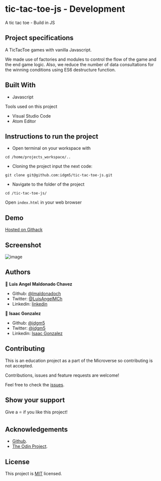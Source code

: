# tic-tac-toe-js - Development
A tic tac toe - Build in JS

## Project specifications
A TicTacToe games with vanilla Javascript.

We made use of factories and modules to control the flow of the game and the end game logic. Also, we reduce the number of data consultations for the winning conditions using ES6 destructure function.

## Built With

* Javascript

Tools used on this project

- Visual Studio Code
- Atom Editor


## Instructions to run the project

+ Open terminal on your workspace with
```
cd /home/projects_workspace/..
```
+ Cloning the project input the next code:
```
git clone git@github.com:idgm5/tic-tac-toe-js.git
```
+ Navigate to the folder of the project
```
cd /tic-tac-toe-js/
```
Open `index.html` in your web browser

## Demo

[Hosted on Githack ](https://rawcdn.githack.com/idgm5/tic-tac-toe-js/9e42a93790285e11e085635651aa2e6c01e46ada/index.html)

## Screenshot

![image](https://i.imgur.com/G92Hebf.png)

## Authors

👤 **Luis Angel Maldonado Chavez**
- Github: [@lmaldonadoch](https://github.com/lmaldonadoch)
- Twitter: [@LuisAngelMCh](https://twitter.com/LuisAngelMCh)
- Linkedin: [linkedin](https://www.linkedin.com/in/lmaldonadoch)

👤 **Isaac Gonzalez**

- Github: [@idgm5](https://github.com/idgm5)
- Twitter: [@idgm5](https://twitter.com/idgm5)
- Linkedin: [Isaac Gonzalez](https://www.linkedin.com/in/isaacmunguia)


## Contributing

This is an education project as a part of the Microverse so contributing is not accepted.

Contributions, issues and feature requests are welcome!

Feel free to check the [issues](https://github.com/enelesmai/enumerable-methods/issues).

## Show your support

Give a ⭐️ if you like this project!

## Acknowledgements

+ [Github](http://github.com/).
+ [The Odin Project](theodinproject.com/).

## License

This project is [MIT](lic.url) licensed.
